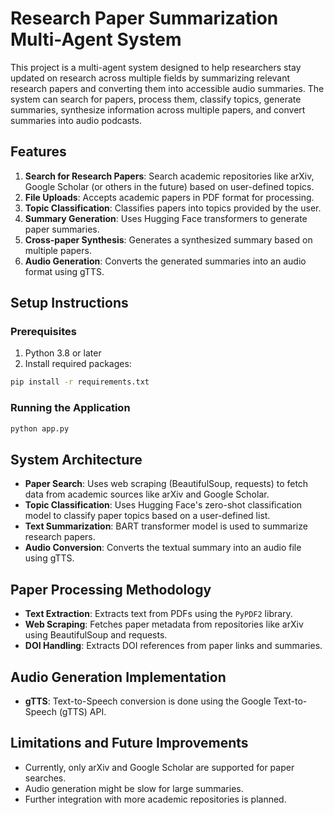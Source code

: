 
# Research Paper Summarization Multi-Agent System

This project is a multi-agent system designed to help researchers stay updated on research across multiple fields by summarizing relevant research papers and converting them into accessible audio summaries. The system can search for papers, process them, classify topics, generate summaries, synthesize information across multiple papers, and convert summaries into audio podcasts.

## Features

1. **Search for Research Papers**: Search academic repositories like arXiv, Google Scholar (or others in the future) based on user-defined topics.
2. **File Uploads**: Accepts academic papers in PDF format for processing.
3. **Topic Classification**: Classifies papers into topics provided by the user.
4. **Summary Generation**: Uses Hugging Face transformers to generate paper summaries.
5. **Cross-paper Synthesis**: Generates a synthesized summary based on multiple papers.
6. **Audio Generation**: Converts the generated summaries into an audio format using gTTS.

## Setup Instructions

### Prerequisites

1. Python 3.8 or later
2. Install required packages:
```bash
pip install -r requirements.txt
```

### Running the Application

```bash
python app.py
```

## System Architecture

- **Paper Search**: Uses web scraping (BeautifulSoup, requests) to fetch data from academic sources like arXiv and Google Scholar.
- **Topic Classification**: Uses Hugging Face's zero-shot classification model to classify paper topics based on a user-defined list.
- **Text Summarization**: BART transformer model is used to summarize research papers.
- **Audio Conversion**: Converts the textual summary into an audio file using gTTS.

## Paper Processing Methodology

- **Text Extraction**: Extracts text from PDFs using the `PyPDF2` library.
- **Web Scraping**: Fetches paper metadata from repositories like arXiv using BeautifulSoup and requests.
- **DOI Handling**: Extracts DOI references from paper links and summaries.

## Audio Generation Implementation

- **gTTS**: Text-to-Speech conversion is done using the Google Text-to-Speech (gTTS) API.

## Limitations and Future Improvements

- Currently, only arXiv and Google Scholar are supported for paper searches.
- Audio generation might be slow for large summaries.
- Further integration with more academic repositories is planned.
